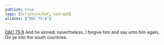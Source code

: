 ```yaml
---
publish: true
tags: [Scripture/DaC, noGraph]
aliases: ["D&C 75:8"]
---
```

[D&C 75:8](https://churchofjesuschrist.org/study/scriptures/dc-testament/dc/75?lang=eng&id=p8#p8) And he sinned; nevertheless, I forgive him and say unto him again, Go ye into the south countries.
